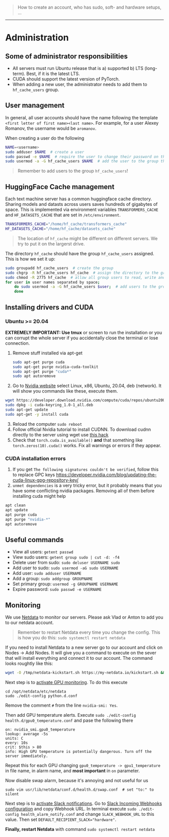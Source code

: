 > How to create an account, who has sudo, soft- and hardware setups, ...
---

# Administration

## Some of administrator responsibilities

* All servers must run Ubuntu release that is a) supported b) LTS (long-term). Best, if it is the latest LTS.
* CUDA should support the latest version of PyTorch.
* When adding a new user, the administrator needs to add them to `hf_cache_users` group.

## User management

In general, all user accounts should have the name following the template `<first letter of first name><last name>`.
For example, for a user Alexey Romanov, the username would be `aromanov`.

When creating a user do the following

```bash
NAME=<username>
sudo adduser $NAME  # create a user
sudo passwd -e $NAME  # require the user to change their password on the first login
sudo usermod -a -G hf_cache_users $NAME  # add the user to the group that has access to the Huggingface cache
```
    
> Remember to add users to the group `hf_cache_users`!

## HuggingFace Cache management

Each text machine server has a common huggingface cache directory. Sharing models and datasts across users saves hundreds of gigabytes of space.
This is implemented via environment variables `TRANSFORMERS_CACHE` and `HF_DATASETS_CACHE` that are set in `/etc/environment`.

```bash
TRANSFORMERS_CACHE="/home/hf_cache/transformers_cache"
HF_DATASETS_CACHE="/home/hf_cache/datasets_cache"
```

> The location of `hf_cache` might be different on different servers. We try to put it on the largerst drive.

The directory `hf_cache` should have the group `hf_cache_users` assigned. This is how we set it up:

```bash
sudo groupadd hf_cache_users  # create the group
sudo chgrp -R hf_cache_users hf_cache  # assign the directory to the group
sudo chmod -R 2775 hf_cache  # allow all group users to read, write and execute files in it
for user in user names separated by space;
    do sudo usermod -a -G hf_cache_users $user;  # add users to the group
    done
```

## Installing drivers and CUDA

### Ubuntu >= 20.04

**EXTREMELY IMPORTANT: Use tmux** or screen to run the installation or you can corrupt the whole server if you accidentally close the terminal or lose connection.

1. Remove stuff installed via apt-get
    ```bash
    sudo apt-get purge cuda
    sudo apt-get purge nvidia-cuda-toolkit
    sudo apt-get purge "cuda*"
    sudo apt autoremove
    ```
2. Go to [Nvidia website](https://developer.nvidia.com/cuda-downloads) select Linux, x86, Ubuntu, 20.04, deb (network). It will show you commands like these, execute them.
```bash
wget https://developer.download.nvidia.com/compute/cuda/repos/ubuntu2004/x86_64/cuda-keyring_1.0-1_all.deb
sudo dpkg -i cuda-keyring_1.0-1_all.deb
sudo apt-get update
sudo apt-get -y install cuda
```
3. Reload the computer `sudo reboot`
4. Follow official Nvidia tutorial to install CUDNN. To download cudnn directly to the server using wget use [this hack](https://stackoverflow.com/questions/31279494/how-to-install-cudnn-from-command-line)
5. Check that `torch.cuda.is_available()` **and** that something like `torch.zeros(10).cuda()` works. Fix all warnings or errors if they appear.

### CUDA installation errors
1. If you get `The following signatures couldn't be verified`, follow this to replace GPC keys https://developer.nvidia.com/blog/updating-the-cuda-linux-gpg-repository-key/
2. `unmet dependencies` is a very tricky error, but it probably means that you have some conflicting nvidia packages. Removing all of them before installing cuda might help
```bash
apt clean
apt update
apt purge cuda
apt purge "nvidia-*"
apt autoremove
```

## Useful commands

* View all users: `getent passwd`
* View sudo users: `getent group sudo | cut -d: -f4`
* Delete user from sudo: `sudo deluser USERNAME sudo`
* Add user to sudo: `sudo usermod -aG sudo USERNAME`
* Add user: `sudo adduser USERNAME`
* Add a group: `sudo addgroup GROUPNAME`
* Set primary group: `usermod -g GROUPNAME USERNAME`
* Expire password: `sudo passwd -e USERNAME`


## Monitoring
We use [Netdata](https://www.netdata.cloud) to monitor our servers. Please ask Vlad or Anton to add you to our netdata account.

> Remember to restart Netdata every time you change the config. This is how you do this: `sudo systemctl restart netdata`

If you need to install Netdata to a new server go to our account and click on Nodes -> Add Nodes. It will give you a command to execute on the sever that will install everything and connect it to our account. The command looks roughtly like this:

```bash
wget -O /tmp/netdata-kickstart.sh https://my-netdata.io/kickstart.sh && sh /tmp/netdata-kickstart.sh --claim-token OUR_TOKEN_DONT_SHARE_IT --claim-url https://app.netdata.cloud
```

Next step is to [activate GPU monitoring](https://learn.netdata.cloud/docs/agent/collectors/python.d.plugin/nvidia_smi/). To do this execute
```
cd /opt/netdata/etc/netdata
sudo ./edit-config python.d.conf
```

Remove the comment `#` from the line `nvidia-smi: Yes`.

Then add GPU temperature alerts. Execute `sudo ./edit-config health.d/gpu0_temperature.conf` and pase the following there
```alarm: gpu_0_temperature
on: nvidia_smi.gpu0_temperature
lookup: average -5s
units: C
every: 10s
crit: $this > 80
info: High GPU temperature is potentially dangerous. Turn off the server immediately.
```

Repeat this for each GPU changing `gpu0_temperature -> gpu1_temperature` in file name, in alarm name, and **most important** in `on` parameter.

Now disable swap alarm, because it's annoying and not useful for us

```
sudo vim usr/lib/netdata/conf.d/health.d/swap.conf  # set "to:" to silent
```

Next step is to [activate Slack notifications](https://learn.netdata.cloud/docs/agent/health/notifications/slack). Go to [Slack Incoming Webhooks configuration](https://text-machine-test.slack.com/services/B046A6A11C2) and copy Webhook URL. In terminal execute `sudo ./edit-config health_alarm_notify.conf` and change `SLACK_WEBHOOK_URL` to this value. Then set `DEFAULT_RECIPIENT_SLACK="hardware"`.

**Finally, restart Netdata** with command `sudo systemctl restart netdata`
